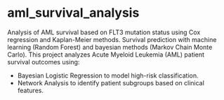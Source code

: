 # aml_survival_analysis
Analysis of AML survival based on FLT3 mutation status using Cox regression and Kaplan-Meier methods. Survival prediction with machine learning (Random Forest) and bayesian methods (Markov Chain Monte Carlo).
This project analyzes Acute Myeloid Leukemia (AML) patient survival outcomes using:
- Bayesian Logistic Regression to model high-risk classification.
- Network Analysis to identify patient subgroups based on clinical features.

